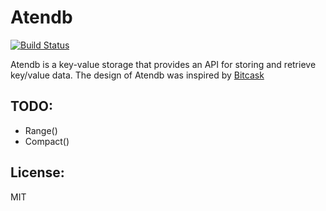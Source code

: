 # Atendb
[![Build Status](https://travis-ci.org/Leviathan1995/Atendb.svg?branch=master)](https://travis-ci.org/Leviathan1995/Atendb)

   Atendb is a key-value storage that provides an API for storing and retrieve key/value data. The design of Atendb was inspired by [Bitcask](http://basho.com/wp-content/uploads/2015/05/bitcask-intro.pdf)

## TODO:
  * Range()
  * Compact()

## License:

MIT
